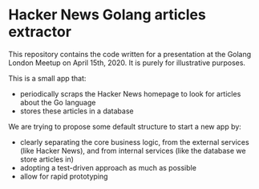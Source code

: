 # Hacker News Golang articles extractor

This repository contains the code written for a presentation at the Golang London Meetup on April 15th, 2020. It is purely for illustrative purposes.

This is a small app that:

- periodically scraps the Hacker News homepage to look for articles about the Go language
- stores these articles in a database

We are trying to propose some default structure to start a new app by:

- clearly separating the core business logic, from the external services (like Hacker News), and from internal services (like the database we store articles in)
- adopting a test-driven approach as much as possible
- allow for rapid prototyping
